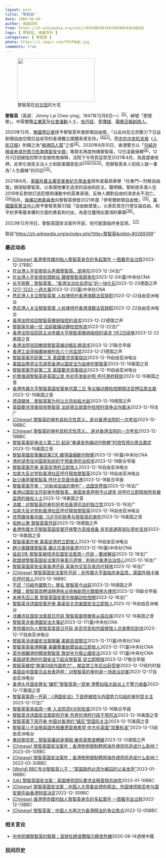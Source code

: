 ```yaml
---
layout: post
title: "黎智英"
date: 1989-06-04
author: 维基百科
from: https://zh.wikipedia.org/wiki/%E9%BB%8E%E6%99%BA%E8%8B%B1
tags: [ 黎智英, 维基百科 ]
categories: [ 黎智英 ]
photo: https://i.imgur.com/PhXTNqH.jpg
comments: true
---
```

<div class="mw-content-ltr mw-parser-output" lang="zh" dir="ltr"><div id="noteTA-97071178" class="noteTA"><div class="noteTA-group"><div data-noteta-group-source="module" data-noteta-group="IT"></div></div><div class="noteTA-local"><div data-noteta-code="zh:巧克力; zh-tw:巧克力; zh-hk:朱古力; zh-cn:巧克力;"></div><div data-noteta-code="zh-tw:黑道; zh-hk:黑社會; zh-cn:黑社会;"></div><div data-noteta-code="zh-tw:飯店; zh-hk:酒店; zh-cn:饭店;"></div><div data-noteta-code="zh-tw:伍佛維茲; zh-hk:沃夫維茲 ;zh-cn:沃尔福威茨;"></div></div></div>

<figure typeof="mw:File/Thumb"><a href="/wiki/File:Jimmy_Lai_Chee-ying_home_in_Ho_Man_Tin_20200418.png" class="mw-file-description"><img src="//upload.wikimedia.org/wikipedia/commons/thumb/9/9f/Jimmy_Lai_Chee-ying_home_in_Ho_Man_Tin_20200418.png/250px-Jimmy_Lai_Chee-ying_home_in_Ho_Man_Tin_20200418.png" decoding="async" width="250" height="140" class="mw-file-element" srcset="//upload.wikimedia.org/wikipedia/commons/thumb/9/9f/Jimmy_Lai_Chee-ying_home_in_Ho_Man_Tin_20200418.png/375px-Jimmy_Lai_Chee-ying_home_in_Ho_Man_Tin_20200418.png 1.5x, //upload.wikimedia.org/wikipedia/commons/thumb/9/9f/Jimmy_Lai_Chee-ying_home_in_Ho_Man_Tin_20200418.png/500px-Jimmy_Lai_Chee-ying_home_in_Ho_Man_Tin_20200418.png 2x" data-file-width="861" data-file-height="481"></a><figcaption>黎智英在<a href="/wiki/%E4%BD%95%E6%96%87%E7%94%B0" title="何文田">何文田</a>的大宅</figcaption></figure>
<p><b>黎智英</b>（英語：<span lang="en">Jimmy Lai Chee-ying</span>；1947年12月8日<span class="useeditintro" title="Template:BLP editintro">—</span>）<sup id="cite_ref-8" class="reference"><a href="#cite_note-8">[5]</a></sup>，綽號「肥佬黎」，中英雙籍<a href="/wiki/%E4%BC%81%E4%B8%9A%E5%AE%B6" title="企业家">企業家</a>及<a href="/wiki/%E7%A4%BE%E6%9C%83%E9%81%8B%E5%8B%95" title="社會運動">社會運動</a>人士，<a href="/wiki/%E4%BD%90%E4%B8%B9%E5%A5%B4" title="佐丹奴">佐丹奴</a>、<a href="/wiki/%E5%A3%B9%E5%82%B3%E5%AA%92" title="壹傳媒">壹傳媒</a>、<a href="/wiki/%E8%98%8B%E6%9E%9C%E6%97%A5%E5%A0%B1_(%E9%A6%99%E6%B8%AF)" title="蘋果日報 (香港)">蘋果日報</a><a href="/wiki/%E5%89%B5%E8%BE%A6%E4%BA%BA" class="mw-redirect" title="創辦人">創辦人</a>。
</p><p>2020年12月，<a href="/wiki/%E7%84%A1%E5%9C%8B%E7%95%8C%E8%A8%98%E8%80%85" class="mw-redirect" title="無國界記者">無國界記者</a>授予黎智英年度新聞自由獎，「以此向在北京壓力下日益新聞自由空間日益收窄的香港獨立媒體表達支持」<sup id="cite_ref-9" class="reference"><a href="#cite_note-9">[6]</a></sup><sup id="cite_ref-10" class="reference"><a href="#cite_note-10">[7]</a></sup>。而<a href="/wiki/%E4%B8%AD%E5%85%B1%E4%B8%AD%E5%A4%AE%E6%9C%BA%E5%85%B3%E6%8A%A5" title="中共中央机关报">中共中央机关报</a>《<a href="/wiki/%E4%BA%BA%E6%B0%91%E6%97%A5%E6%8A%A5" title="人民日报">人民日报</a>》則稱之為“<a href="/wiki/%E7%A5%B8%E6%B8%AF%E5%9B%9B%E4%BA%BA%E5%B8%AE" title="祸港四人帮">禍港四人幫</a>”之首<sup id="cite_ref-王平2019_11-0" class="reference"><a href="#cite_note-王平2019-11">[8]</a></sup>。2020年8月10日，香港警方以「<a href="/wiki/%E4%B8%AD%E8%8F%AF%E4%BA%BA%E6%B0%91%E5%85%B1%E5%92%8C%E5%9C%8B%E9%A6%99%E6%B8%AF%E7%89%B9%E5%88%A5%E8%A1%8C%E6%94%BF%E5%8D%80%E7%B6%AD%E8%AD%B7%E5%9C%8B%E5%AE%B6%E5%AE%89%E5%85%A8%E6%B3%95" title="中華人民共和國香港特別行政區維護國家安全法">勾結外國或者境外勢力危害國家安全罪</a>」等罪名再度拘捕黎智英，12日凌晨保釋<sup id="cite_ref-auto_12-0" class="reference"><a href="#cite_note-auto-12">[9]</a></sup>，12月3日因被指控欺诈並被拒绝保释，法院下令将其监禁至2021年4月，為首度被收押。此举引发民主派人士和歐美國家批评<sup id="cite_ref-13" class="reference"><a href="#cite_note-13">[10]</a></sup><sup id="cite_ref-14" class="reference"><a href="#cite_note-14">[11]</a></sup><sup id="cite_ref-over100_15-0" class="reference"><a href="#cite_note-over100-15">[12]</a></sup>。而黎智英本人则视入獄一事為“人生巔峰”的印記<sup id="cite_ref-16" class="reference"><a href="#cite_note-16">[13]</a></sup>。
</p><p>2021年6月，<a href="/wiki/%E5%85%B1%E7%94%A2%E4%B8%BB%E7%BE%A9%E5%8F%97%E9%9B%A3%E8%80%85%E7%B4%80%E5%BF%B5%E5%9F%BA%E9%87%91%E6%9C%83" title="共產主義受難者紀念基金會">美國共產主義受害者紀念基金會</a>把年度最高榮譽「杜魯門—列根自由獎」頒授給黎智英，以表揚他畢生追求的自由和民主。聲明稱，黎和很多港人在2019年反對修訂逃犯條例運動中的英勇表現，反映人類對自由的渴求永不消亡。<sup id="cite_ref-17" class="reference"><a href="#cite_note-17">[14]</a></sup>同月，<a href="/wiki/%E4%BF%9D%E8%AD%B7%E8%A8%98%E8%80%85%E5%A7%94%E5%93%A1%E6%9C%83" title="保護記者委員會">保護記者委員會</a>向黎智英頒發2021年度「伊菲爾新聞自由獎」<sup id="cite_ref-18" class="reference"><a href="#cite_note-18">[15]</a></sup>。<a href="/wiki/%E5%9C%8B%E5%AE%B6%E6%86%B2%E6%B3%95%E4%B8%AD%E5%BF%83" title="國家憲法中心">美國國家憲法中心</a>授予黎智英第33屆「自由勛章獎」，以表彰其在行使言論自由、和平抗爭等基本權利方面的勇氣和付出，為首位獲得此獎項的華裔<sup id="cite_ref-19" class="reference"><a href="#cite_note-19">[16]</a></sup>。
</p><p>2023年12月18日，黎智英国安法案件开庭，他可能面临终身监禁。<sup id="cite_ref-20" class="reference"><a href="#cite_note-20">[17]</a></sup>
</p>
<meta property="mw:PageProp/toc">
</div><!--esi <esi:include src="/esitest-fa8a495983347898/content" /> --><noscript><img src="https://login.wikimedia.org/wiki/Special:CentralAutoLogin/start?type=1x1" alt="" width="1" height="1" style="border: none; position: absolute;"></noscript>
<div class="printfooter" data-nosnippet="">取自“<a dir="ltr" href="https://zh.wikipedia.org/w/index.php?title=黎智英&amp;oldid=80269399">https://zh.wikipedia.org/w/index.php?title=黎智英&amp;oldid=80269399</a>”</div><div id="recent-news"><h3>最近动态</h3><ul><li><a href="https://nodebe4.github.io/waimei/2023-12-27/Chinese-%E9%A6%99%E6%B8%AF%E5%A3%B9%E4%BC%A0%E5%AA%92%E5%88%9B%E5%A7%8B%E4%BA%BA%E9%BB%8E%E6%99%BA%E8%8B%B1%E8%BA%AB%E8%B4%9F%E7%9A%84%E5%A4%9A%E8%B5%B7%E6%A1%88%E4%BB%B6-%E4%B8%80%E5%9B%BE%E7%9C%8B%E5%AE%8C%E5%85%A8%E8%BF%87%E7%A8%8B" title="[Chinese] 香港壹传媒创始人黎智英身负的多起案件 一图看完全过程—— 香港壹传媒创始人黎智英身负的多起案件 一图看完全过程 2022年12月10日 最近更新： 21 分钟前 图像来源，S...">[Chinese] 香港壹传媒创始人黎智英身负的多起案件 一图看完全过程</a><time>2023-12-27</time><a class="tag">BBC</a></li>
<li><a href="https://nodebe4.github.io/waimei/2023-12-24/%E5%9C%A8%E5%8F%B0%E6%B8%AF%E4%BA%BA%E5%B9%B3%E5%AE%89%E5%A4%9C%E8%A1%97%E5%A4%B4%E5%A3%B0%E6%8F%B4%E9%BB%8E%E6%99%BA%E8%8B%B1-%E9%82%B9%E5%B9%B8%E5%BD%A4" title="在台港人平安夜街头声援黎智英、邹幸彤—— 24/12/2023 - 19:36 据中央社报导，在台港人12月24日晚在台北街头展开“平安夜香港默站行动”，声援被控违反香港国安法的壹传媒创办人黎智...">在台港人平安夜街头声援黎智英、邹幸彤</a><time>2023-12-24</time><a class="tag">法广</a></li>
<li><a href="https://nodebe4.github.io/waimei/2023-12-24/%E5%9C%A8%E5%8F%B0%E6%B8%AF%E4%BA%BA%E5%B9%B3%E5%AE%89%E5%A4%9C%E8%A1%97%E9%A0%AD%E9%BB%98%E7%AB%99-%E8%81%B2%E6%8F%B4%E9%BB%8E%E6%99%BA%E8%8B%B1%E9%84%92%E5%B9%B8%E5%BD%A4" title="在台港人平安夜街頭默站 聲援黎智英鄒幸彤—— 在台港人24日晚於捷運西門站6號出口處展開「平安夜香港默站行動」，聲援被控違反香港國安法的壹傳媒創辦人黎智英、前支聯會副主席鄒幸彤，呼籲各界關注香港...">在台港人平安夜街頭默站 聲援黎智英鄒幸彤</a><time>2023-12-24</time><a class="tag">(臺)中央社CNA</a></li>
<li><a href="https://nodebe4.github.io/waimei/2023-12-23/%E9%95%BF%E5%B9%B3%E8%A7%82%E5%AF%9F-%E9%BB%8E%E6%99%BA%E8%8B%B1%E6%A1%88-%E9%A6%99%E6%B8%AF%E6%B3%95%E6%B2%BB%E7%A4%BE%E4%BC%9A%E9%81%97%E5%9D%80-%E7%9A%84%E4%B8%80%E5%9D%97%E5%8C%96%E7%9F%B3" title="长平观察：黎智英案，“香港法治社会遗址”的一块化石—— 长平2023-12-23T09:20:36.189Z 备受瞩目的黎智英案周一（12月18日）开审（资料图片） （德国之声中文网）备受瞩目的...">长平观察：黎智英案，“香港法治社会遗址”的一块化石</a><time>2023-12-23</time><a class="tag">德国之声</a></li>
<li><a href="https://nodebe4.github.io/waimei/2023-12-22/1217-1223-%E4%B8%80%E9%80%B1%E5%A4%A7%E4%BA%8B" title="1217-1223 一週大事—— 中國甘肅省積石山縣地震發生後，救難人員19日在康調村進行搜救。（中國日報via路透社） 一週大事關注焦點：中國甘肅強震／冰島火山噴發／葉門叛軍威脅紅海／黎智英案...">1217-1223 一週大事</a><time>2023-12-22</time><a class="tag">(臺)中央社CNA</a></li>
<li><a href="https://nodebe4.github.io/waimei/2023-12-22/%E6%82%89%E5%B0%BC%E6%B8%AF%E4%BA%BA%E5%85%B3%E6%B3%A8%E9%BB%8E%E6%99%BA%E8%8B%B1%E6%A1%88-%E4%BA%BA%E6%9D%83%E5%BE%8B%E5%B8%88%E5%90%81%E9%A6%99%E6%B8%AF%E6%BE%B3%E7%B1%8D%E6%B3%95%E5%AE%98%E8%BE%9E%E8%81%8C" title="悉尼港人关注黎智英案 人权律师吁香港澳籍法官辞职—— 成长于香港的澳大利亚人权律师塔兰特表示，在黎智英获得自由之前，霓虹灯箱&quot;铁链中的黎智英&quot;将会继续公开展示。 记者丘德真摄...">悉尼港人关注黎智英案 人权律师吁香港澳籍法官辞职</a><time>2023-12-22</time><a class="tag">自由亚洲电台</a></li>
<li><a href="https://nodebe4.github.io/waimei/2023-12-22/%E6%82%89%E5%B0%BC%E6%B8%AF%E4%BA%BA%E5%85%B3%E6%B3%A8%E9%BB%8E%E6%99%BA%E8%8B%B1%E6%A1%88-%E4%BA%BA%E6%9D%83%E5%BE%8B%E5%B8%88%E5%90%81%E9%A6%99%E6%B8%AF%E6%BE%B3%E7%B1%8D%E6%B3%95%E5%AE%98%E8%BE%9E%E8%81%8C" title="悉尼港人关注黎智英案 人权律师吁香港澳籍法官辞职—— 成长于香港的澳大利亚人权律师塔兰特(Mark Tarrant)表示,在黎智英获得自由之前,霓虹灯 箱&quot;铁链中的黎智英&quot;将...">悉尼港人关注黎智英案 人权律师吁香港澳籍法官辞职</a><time>2023-12-22</time><a class="tag">自由亚洲电台</a></li>
<li><a href="https://nodebe4.github.io/waimei/2023-12-22/%E9%A6%99%E6%B8%AF%E6%B3%95%E9%99%A2%E9%A9%B3%E5%9B%9E%E9%BB%8E%E6%99%BA%E8%8B%B1%E6%92%A4%E9%94%80%E6%8C%87%E6%8E%A7%E7%9A%84%E8%AF%B7%E6%B1%82" title="香港法院驳回黎智英撤销指控的请求—— 2023-12-22T13:05:42.510Z 英国政府和美国政府都谴责对黎智英的监禁，并要求释放他 （德国之声中文网）香港法院周五（12月22日）驳回了...">香港法院驳回黎智英撤销指控的请求</a><time>2023-12-22</time><a class="tag">德国之声</a></li>
<li><a href="https://nodebe4.github.io/waimei/2023-12-22/%E9%BB%8E%E6%99%BA%E8%8B%B1%E5%85%88%E8%BE%93%E4%B8%80%E4%BB%97-%E6%B3%95%E5%BA%AD%E8%A3%81%E7%85%BD%E5%8A%A8%E7%BD%AA%E6%A3%80%E6%8E%A7%E6%9C%89%E6%95%88" title="黎智英先输一仗 法庭裁煽动罪检控有效—— 22/12/2023 - 10:24 广泛被视为香港新闻自由和司法独立试金石的传媒大亨黎智英被控触犯《港区国安法》和煽动罪一案，黎智英一方可説先输一仗，...">黎智英先输一仗 法庭裁煽动罪检控有效</a><time>2023-12-22</time><a class="tag">法广</a></li>
<li><a href="https://nodebe4.github.io/waimei/2023-12-22/%E9%A6%99%E6%B8%AF%E6%B3%95%E9%99%A2%E9%A9%B3%E5%9B%9E%E6%B0%91%E4%B8%BB%E6%B4%BE%E4%BC%A0%E5%AA%92%E5%A4%A7%E4%BA%A8%E9%BB%8E%E6%99%BA%E8%8B%B1%E6%92%A4%E9%94%80%E6%8C%87%E6%8E%A7%E7%9A%84%E8%AF%B7%E6%B1%82-1%E6%9C%882%E6%97%A5%E7%BB%AD%E5%AE%A1" title="香港法院驳回民主派传媒大亨黎智英撤销指控的请求 1月2日续审—— Fri, 22 Dec 2023 06:23:09 GMT 资料照“香港壹传媒创办人黎智英国安案12月19日踏入第二日审讯，西九...">香港法院驳回民主派传媒大亨黎智英撤销指控的请求 1月2日续审</a><time>2023-12-22</time><a class="tag">美国之音</a></li>
<li><a href="https://nodebe4.github.io/waimei/2023-12-21/%E9%A6%99%E6%B8%AF%E6%B3%95%E9%99%A2%E9%A9%B3%E5%9B%9E%E6%92%A4%E9%94%80%E9%BB%8E%E6%99%BA%E8%8B%B1%E7%85%BD%E5%8A%A8%E5%8F%9B%E4%B9%B1%E7%BD%AA%E8%AF%B7%E6%B1%82" title="香港法院驳回撤销黎智英煽动叛乱罪请求—— 香港法院星期五（12月22日）驳回了黎智英律师团队提出的撤销煽动叛乱罪指控的请求。 路透社和彭博社星期五报道上述消息。彭博社称，香港法院驳回撤销请求，“...">香港法院驳回撤销黎智英煽动叛乱罪请求</a><time>2023-12-21</time><a class="tag">联合早报</a></li>
<li><a href="https://nodebe4.github.io/waimei/2023-12-21/%E9%A6%99%E6%B8%AF%E5%B7%A5%E4%BC%9A%E9%A2%86%E8%A2%96%E5%A6%BB%E5%A6%B9%E8%A2%AB%E5%88%A4%E5%A4%84%E5%85%AD%E4%B8%AA%E6%9C%88%E7%9B%91%E7%A6%81" title="香港工会领袖妻妹被判处六个月监禁—— 2023-12-21T11:37:56.339Z 国安法颁布以来，已有280多人被捕入监。图为香港出版社黎智英的庭审现场。 （德国之声中文网）现年63岁的邓...">香港工会领袖妻妹被判处六个月监禁</a><time>2023-12-21</time><a class="tag">德国之声</a></li>
<li><a href="https://nodebe4.github.io/waimei/2023-12-19/%E9%BB%8E%E6%99%BA%E8%8B%B1%E6%A1%88%E5%BC%80%E5%BA%AD%E7%AC%AC%E4%BA%8C%E5%A4%A9-%E8%8B%B1%E5%9B%BD%E8%A6%81%E6%B1%82%E9%A2%86%E4%BA%8B%E6%8E%A2%E8%AE%BF" title="黎智英案开庭第二天 英国要求领事探访—— 2023年7月28日，黎智英在香港赤柱监狱放风。 美联社图片 香港媒体大亨黎智英被控涉嫌违反《港区国安法》一案周二进入庭审的第二天。英国政府当天表示，希...">黎智英案开庭第二天 英国要求领事探访</a><time>2023-12-19</time><a class="tag">自由亚洲电台</a></li>
<li><a href="https://nodebe4.github.io/waimei/2023-12-19/%E7%BE%8E%E5%9B%BD%E4%BC%9A%E4%B8%A4%E5%85%9A%E8%AE%AE%E5%91%98%E8%B0%B4%E8%B4%A3%E9%A6%99%E6%B8%AF%E4%BB%A5%E5%9B%BD%E5%AE%89%E6%B3%95%E4%B8%BA%E7%94%B1%E5%AE%A1%E5%88%A4%E9%BB%8E%E6%99%BA%E8%8B%B1" title="美国会两党议员谴责香港以国安法为由审判黎智英—— Tue, 19 Dec 2023 22:15:19 GMT 资料照片：香港著名媒体人士、《苹果日报》创办人黎智英。（2020年7月1日） 在香港...">美国会两党议员谴责香港以国安法为由审判黎智英</a><time>2023-12-19</time><a class="tag">美国之音</a></li>
<li><a href="https://nodebe4.github.io/waimei/2023-12-19/%E9%BB%8E%E6%99%BA%E8%8B%B1%E6%A1%88%E5%BC%80%E5%BA%AD%E7%AC%AC%E4%BA%8C%E5%A4%A9-%E8%8B%B1%E5%9B%BD%E8%A6%81%E6%B1%82%E9%A2%86%E4%BA%8B%E6%8E%A2%E8%AE%BF" title="黎智英案开庭第二天 英国要求领事探访—— 2023年7月28日，黎智英在香港赤柱监狱放风。 美联社图片 香港媒体大亨黎智英被控涉嫌违反《港区国安法》一案周二进入庭审的第二天。英国政府当天表示，希...">黎智英案开庭第二天 英国要求领事探访</a><time>2023-12-19</time><a class="tag">自由亚洲电台</a></li>
<li><a href="https://nodebe4.github.io/waimei/2023-12-19/%E4%BC%A6%E6%95%A6%E5%BC%BA%E8%B0%83%E9%BB%8E%E6%99%BA%E8%8B%B1%E6%98%AF%E8%8B%B1%E5%9B%BD%E5%85%AC%E6%B0%91-%E5%B9%B4%E5%88%9D%E7%AD%BE%E5%8F%91%E6%96%B0%E6%8A%A4%E7%85%A7-%E5%91%BC%E5%90%81%E6%B8%AF%E5%BA%9C%E9%87%8A%E6%94%BE" title="伦敦强调黎智英是英国公民 年初签发新护照 呼吁港府释放—— Tue, 19 Dec 2023 18:01:47 GMT 英国印太事务国务大臣卓特里维廉 (UK Parliament TV资料照片...">伦敦强调黎智英是英国公民 年初签发新护照 呼吁港府释放</a><time>2023-12-19</time><a class="tag">美国之音</a></li>
<li><a href="https://nodebe4.github.io/waimei/2023-12-19/%E9%A6%99%E6%B8%AF%E4%BC%A0%E5%AA%92%E5%A4%A7%E4%BA%A8%E9%BB%8E%E6%99%BA%E8%8B%B1%E5%9B%BD%E5%AE%89%E6%A1%88%E5%AE%A1%E8%AE%AF%E7%AC%AC%E4%BA%8C%E6%97%A5-%E4%BA%89%E8%AE%AE%E7%85%BD%E5%8A%A8%E7%BD%AA%E6%A3%80%E6%8E%A7%E6%9C%9F%E9%99%90%E6%B3%95%E5%AE%98%E6%8A%BC%E5%90%8E%E5%91%A8%E4%BA%94%E8%A3%81" title="香港传媒大亨黎智英国安案审讯第二日 争议煽动罪检控期限法官押后周五裁—— Tue, 19 Dec 2023 17:28:31 GMT 香港壹传媒创办人黎智英国安案12月19日踏入第二日审讯，西九...">香港传媒大亨黎智英国安案审讯第二日 争议煽动罪检控期限法官押后周五裁</a><time>2023-12-19</time><a class="tag">美国之音</a></li>
<li><a href="https://nodebe4.github.io/waimei/2023-12-19/%E5%BE%B7%E8%AF%AD%E5%AA%92%E4%BD%93-%E9%BB%8E%E6%99%BA%E8%8B%B1%E6%A1%88%E4%B8%BA%E4%BD%95%E8%AE%A9%E5%8C%97%E4%BA%AC%E5%A6%82%E4%B8%B4%E5%A4%A7%E6%95%8C" title="德语媒体：黎智英案为何让北京如临大敌—— 2023-12-19T15:21:52.899Z （德国之声中文网）《日报》发自香港的报道称，黎智英周一出庭时，以从容自信的姿态向旁听席上的支持者微笑示...">德语媒体：黎智英案为何让北京如临大敌</a><time>2023-12-19</time><a class="tag">德国之声</a></li>
<li><a href="https://nodebe4.github.io/waimei/2023-12-19/%E8%8B%B1%E5%9B%BD%E8%A6%81%E6%B1%82%E9%A2%86%E4%BA%8B%E6%8E%A2%E8%A7%86%E9%BB%8E%E6%99%BA%E8%8B%B1-%E6%B3%95%E5%BA%AD%E5%91%A8%E4%BA%94%E5%B0%B1%E6%A1%88%E4%BB%B6%E6%A3%80%E6%8E%A7%E6%97%B6%E6%95%88%E4%BA%89%E8%AE%AE%E4%BD%9C%E8%A3%81%E5%86%B3" title="英国要求领事探视黎智英 法庭周五就案件检控时效争议作裁决—— 19/12/2023 - 10:55 在西方国家政府密切关注香港前壹传媒创始人黎智英备受瞩目的《香港国安法》案审判之际，英国政府要求...">英国要求领事探视黎智英 法庭周五就案件检控时效争议作裁决</a><time>2023-12-19</time><a class="tag">法广</a></li>
<li><a href="https://nodebe4.github.io/waimei/2023-12-19/Chinese-%E9%BB%8E%E6%99%BA%E8%8B%B1%E7%9A%84%E5%AE%A1%E5%88%A4%E5%85%B7%E6%A0%87%E5%BF%97%E6%80%A7%E6%84%8F%E4%B9%89-%E6%98%AF%E5%AF%B9%E9%A6%99%E6%B8%AF%E6%B3%95%E9%99%A2%E7%9A%84%E4%B8%80%E6%AC%A1%E8%80%83%E9%AA%8C" title="[Chinese] 黎智英的审判具标志性意义，是对香港法院的一次考验—— 黎智英的审判具标志性意义，是对香港法院的一次考验 毛远扬（Frances Mao） BBC记者 2023年12月19日 ...">[Chinese] 黎智英的审判具标志性意义，是对香港法院的一次考验</a><time>2023-12-19</time><a class="tag">BBC</a></li>
<li><a href="https://nodebe4.github.io/waimei/2023-12-19/Chinese-%E9%BB%8E%E6%99%BA%E8%8B%B1%E7%9A%84%E5%AE%A1%E5%88%A4%E5%85%B7%E6%A0%87%E5%BF%97%E6%80%A7%E6%84%8F%E4%B9%89-%E6%98%AF%E5%AF%B9%E9%A6%99%E6%B8%AF%E6%B3%95%E9%99%A2%E7%9A%84%E4%B8%80%E6%AC%A1%E8%80%83%E9%AA%8C" title="[Chinese] 黎智英的审判具标志性意义， 是对香港法院的一次考验—— 黎智英的审判具标志性意义， 是对香港法院的一次考验 毛远扬（Frances Mao） BBC记者 22 分钟前 图像来...">[Chinese] 黎智英的审判具标志性意义， 是对香港法院的一次考验</a><time>2023-12-19</time><a class="tag">BBC</a></li>
<li><a href="https://nodebe4.github.io/waimei/2023-12-19/%E9%BB%8E%E6%99%BA%E8%8B%B1%E6%A1%88%E5%BA%AD%E5%AE%A1%E8%BF%9B%E5%85%A5%E7%AC%AC%E4%BA%8C%E6%97%A5-%E8%B5%B7%E8%AF%89-%E4%B8%B2%E8%B0%8B%E5%8F%91%E5%B8%83%E7%85%BD%E5%8A%A8%E5%88%8A%E7%89%A9%E7%BD%AA-%E6%97%B6%E6%95%88%E6%80%A7%E9%A2%84%E8%AE%A1%E5%91%A8%E4%BA%94%E8%A3%81%E5%AE%9A" title="黎智英案庭审进入第二日 起诉“串谋发布煽动刊物罪”时效性预计周五裁定—— Tue, 19 Dec 2023 09:12:45 GMT 警方在香港壹传媒创办人黎智英案庭审法院外戒备。（美联社） 对...">黎智英案庭审进入第二日 起诉“串谋发布煽动刊物罪”时效性预计周五裁定</a><time>2023-12-19</time><a class="tag">美国之音</a></li>
<li><a href="https://nodebe4.github.io/waimei/2023-12-19/%E9%BB%8E%E6%99%BA%E8%8B%B1%E5%9C%8B%E5%AE%89%E6%A1%88%E5%AF%A9%E8%A8%8A%E7%AC%AC2%E5%A4%A9-%E7%BA%8C%E7%88%AD%E8%AB%96%E7%85%BD%E5%8B%95%E5%88%8A%E7%89%A9%E7%BD%AA" title="黎智英國安案審訊第2天 續爭論煽動刊物罪—— （中央社記者張謙香港19日電）香港壹傳媒集團創辦人黎智英涉嫌違反國安法的案件今天進行第2天審訊，據報導，控辯雙方在庭上繼續爭論黎智英的串謀發布煽動刊...">黎智英國安案審訊第2天 續爭論煽動刊物罪</a><time>2023-12-19</time><a class="tag">(臺)中央社CNA</a></li>
<li><a href="https://nodebe4.github.io/waimei/2023-12-18/%E6%B8%AF%E5%BA%9C%E8%B0%B4%E8%B4%A3%E4%BB%BB%E4%BD%95%E5%9B%BD%E5%AE%B6%E5%92%8C%E7%BB%84%E7%BB%87%E5%B9%B2%E9%A2%84%E9%A6%99%E6%B8%AF%E5%8F%B8%E6%B3%95%E7%A8%8B%E5%BA%8F" title="港府谴责任何国家和组织干预香港司法程序—— 壹传媒创办人黎智英涉违反《香港国安法》案星期一（12月18日）开审，英美政府发声明要求港府立即释放黎智英。香港特区政府对此发声明回应说，所有案件均将依...">港府谴责任何国家和组织干预香港司法程序</a><time>2023-12-18</time><a class="tag">联合早报</a></li>
<li><a href="https://nodebe4.github.io/waimei/2023-12-18/%E9%BB%8E%E6%99%BA%E8%8B%B1%E6%A1%88%E5%BC%80%E5%AE%A1-%E7%BE%8E%E8%8B%B1%E4%BF%83%E6%B8%AF%E5%BA%9C%E7%AB%8B%E5%8D%B3%E6%94%BE%E4%BA%BA" title="黎智英案开审 美英促港府立即放人—— 黎智英被控违反国安法案12月18日上午开庭，民众大排长龙进场旁听。 RFA记者李若如摄 香港《壹传媒》创办人黎智英及他创办的《苹果日报》等三家公司，涉嫌违反...">黎智英案开审 美英促港府立即放人</a><time>2023-12-18</time><a class="tag">自由亚洲电台</a></li>
<li><a href="https://nodebe4.github.io/waimei/2023-12-18/%E5%8A%A0%E6%8B%BF%E5%A4%A7%E5%8F%8D%E5%AF%B9%E5%85%9A%E5%92%8C%E9%A6%99%E6%B8%AF%E7%A4%BE%E5%8C%BA%E5%91%BC%E5%90%81%E9%87%8A%E6%94%BE%E9%BB%8E%E6%99%BA%E8%8B%B1" title="加拿大反对党和香港社区呼吁释放黎智英—— 加拿大国会议员关慧贞和黎智英儿子黎崇恩会面，关慧贞称黎智英代表了加拿大的价值观和信念。 关慧贞国会议员办公室提供 香港《壹传媒》创办人黎智英涉嫌违反《港...">加拿大反对党和香港社区呼吁释放黎智英</a><time>2023-12-18</time><a class="tag">自由亚洲电台</a></li>
<li><a href="https://nodebe4.github.io/waimei/2023-12-18/%E8%B5%B5%E5%B0%91%E5%BA%B7%E5%A3%B0%E6%8F%B4%E9%BB%8E%E6%99%BA%E8%8B%B1-%E5%91%BC%E5%90%81%E5%8C%97%E4%BA%AC%E5%96%84%E5%BE%85%E9%A6%99%E6%B8%AF" title="赵少康声援黎智英 呼吁北京善待香港—— 香港壹传媒创办人黎智英涉违反香港国安法案星期一（12月18日）开审，台湾国民党副总统候选人赵少康同一天参加公开活动时声援黎智英，并呼吁北京善待香港。 综合...">赵少康声援黎智英 呼吁北京善待香港</a><time>2023-12-18</time><a class="tag">联合早报</a></li>
<li><a href="https://nodebe4.github.io/waimei/2023-12-18/%E9%BB%8E%E6%99%BA%E8%8B%B1%E6%A1%88%E5%BC%80%E5%AE%A1-%E5%AF%B9%E6%96%B0%E9%97%BB%E8%87%AA%E7%94%B1%E7%9A%84%E5%AE%A1%E5%88%A4-%E6%B3%95%E5%9B%BD%E4%B8%96%E7%95%8C%E6%8A%A5" title="黎智英案开审：“对新闻自由的审判” - 法国世界报—— 19/12/2023 - 01:24 已经被监禁三年多的香港反对派媒体大亨黎智英案于周一上午在香港开审。根据国安法，黎智英被指控犯有煽动叛...">黎智英案开审：“对新闻自由的审判” - 法国世界报</a><time>2023-12-18</time><a class="tag">法广</a></li>
<li><a href="https://nodebe4.github.io/waimei/2023-12-18/%E9%A6%99%E6%B8%AF%E4%BB%A5%E5%9B%BD%E5%AE%89%E6%B3%95%E5%BC%80%E5%BA%AD%E5%AE%A1%E5%88%A4%E9%BB%8E%E6%99%BA%E8%8B%B1-%E7%BE%8E%E5%9B%BD%E5%8F%91%E8%A1%A8%E5%A3%B0%E6%98%8E%E4%BA%88%E4%BB%A5%E8%B0%B4%E8%B4%A3-%E5%B9%B6%E5%91%BC%E5%90%81%E7%AB%8B%E5%8D%B3%E9%87%8A%E6%94%BE%E6%89%80%E6%9C%89%E8%A2%AB%E7%9B%91%E7%A6%81%E7%9A%84%E7%BB%B4%E6%9D%83%E4%BA%BA%E5%A3%AB" title="香港以国安法开庭审判黎智英，美国发表声明予以谴责 并呼吁立即释放所有被监禁的维权人士—— Mon, 18 Dec 2023 21:44:39 GMT 资料照片：在香港赤柱监狱的黎智英。(2023...">香港以国安法开庭审判黎智英，美国发表声明予以谴责 并呼吁立即释放所有被监禁的维权人士</a><time>2023-12-18</time><a class="tag">美国之音</a></li>
<li><a href="https://nodebe4.github.io/waimei/2023-12-18/%E6%B3%95%E5%AA%92-%E5%AF%B9%E9%BB%8E%E6%99%BA%E8%8B%B1%E7%9A%84%E5%AE%A1%E5%88%A4%E5%B0%86%E8%80%83%E9%AA%8C%E9%A6%99%E6%B8%AF%E5%8F%B8%E6%B3%95%E7%9A%84%E7%8B%AC%E7%AB%8B%E6%80%A7" title="法媒：对黎智英的审判将考验香港司法的独立性—— 18/12/2023 - 22:19 随后《西南日报》介绍了黎智英白手起家的坎坷经历。该报介绍说，黎智英是白手兴家的商人，1948年生于广州，母亲...">法媒：对黎智英的审判将考验香港司法的独立性</a><time>2023-12-18</time><a class="tag">法广</a></li>
<li><a href="https://nodebe4.github.io/waimei/2023-12-18/%E5%8A%A0%E6%8B%BF%E5%A4%A7%E5%8F%8D%E5%AF%B9%E5%85%9A%E5%92%8C%E9%A6%99%E6%B8%AF%E7%A4%BE%E5%8C%BA%E5%91%BC%E5%90%81%E9%87%8A%E6%94%BE%E9%BB%8E%E6%99%BA%E8%8B%B1" title="加拿大反对党和香港社区呼吁释放黎智英—— 加拿大国会议员关慧贞和黎智英儿子黎崇恩会面，关慧贞称黎智英代表了加拿大的价值观和信念。 关慧贞国会议员办公室提供 香港《壹传媒》创办人黎智英涉嫌违反《港...">加拿大反对党和香港社区呼吁释放黎智英</a><time>2023-12-18</time><a class="tag">自由亚洲电台</a></li>
<li><a href="https://nodebe4.github.io/waimei/2023-12-18/%E4%B8%96%E7%95%8C%E5%AA%92%E4%BD%93%E7%9C%8B%E4%B8%AD%E5%9B%BD-%E4%B9%A0%E8%BF%91%E5%B9%B3%E7%9A%84%E9%93%81%E6%8B%B3%E4%B8%8E%E9%BB%8E%E6%99%BA%E8%8B%B1%E7%9A%84%E5%AE%A1%E5%88%A4" title="世界媒体看中国: 习近平的铁拳与黎智英的审判—— Mon, 18 Dec 2023 19:45:42 GMT 资料照片: 2023年12月1日一辆载着黎智英的装甲囚车离开西九龙裁判法院 华盛顿 ...">世界媒体看中国: 习近平的铁拳与黎智英的审判</a><time>2023-12-18</time><a class="tag">美国之音</a></li>
<li><a href="https://nodebe4.github.io/waimei/2023-12-18/%E6%8B%92%E7%BB%9D%E8%AE%A4%E7%BD%AA-%E9%BB%8E%E6%99%BA%E8%8B%B1%E6%A1%88%E5%BC%80%E5%BA%AD" title="拒绝认罪 黎智英案开庭—— 香港商人、媒体人黎智英2020年因违反《国安法》遭捕，如今开庭受审。官方允许民众和外交人员到现场旁听。如果被控罪名成立，黎智英将面临十分严重的法律后果。&amp;lt...">拒绝认罪 黎智英案开庭</a><time>2023-12-18</time><a class="tag">德国之声</a></li>
<li><a href="https://nodebe4.github.io/waimei/2023-12-18/%E9%A6%99%E6%B8%AF%E4%BC%A0%E5%AA%92%E5%A4%A7%E4%BA%A8%E9%BB%8E%E6%99%BA%E8%8B%B1%E5%9B%BD%E5%AE%89%E6%A1%88%E5%BC%80%E5%AE%A1%E8%AD%A6%E6%96%B9%E9%AB%98%E5%BA%A6%E6%88%92%E5%A4%87-%E6%9C%89%E5%B8%82%E6%B0%91%E9%80%9A%E5%AE%B5%E6%8E%92%E9%98%9F%E6%97%81%E5%90%AC%E6%94%AF%E6%8C%81" title="香港传媒大亨黎智英国安案开审警方高度戒备 有市民通宵排队旁听支持—— Mon, 18 Dec 2023 16:53:48 GMT 香港壹传媒创办人黎智英被控“串谋勾结外国势力”案，12月18日正...">香港传媒大亨黎智英国安案开审警方高度戒备 有市民通宵排队旁听支持</a><time>2023-12-18</time><a class="tag">美国之音</a></li>
<li><a href="https://nodebe4.github.io/waimei/2023-12-18/%E9%BB%8E%E6%99%BA%E8%8B%B1%E6%A1%88%E5%BC%80%E5%AE%A1-%E7%BE%8E%E8%8B%B1%E4%BF%83%E6%B8%AF%E5%BA%9C%E7%AB%8B%E5%8D%B3%E6%94%BE%E4%BA%BA" title="黎智英案开审 美英促港府立即放人—— 黎智英被控违反国安法案12月18日上午开庭，民众大排长龙进场旁听。 RFA记者李若如摄 香港《壹传媒》创办人黎智英及他创办的《苹果日报》等三家公司，涉嫌违反...">黎智英案开审 美英促港府立即放人</a><time>2023-12-18</time><a class="tag">自由亚洲电台</a></li>
<li><a href="https://nodebe4.github.io/waimei/2023-12-18/%E8%B6%99%E5%B0%91%E5%BA%B7%E8%81%B2%E6%8F%B4%E9%BB%8E%E6%99%BA%E8%8B%B1-%E7%B1%B2%E5%8C%97%E4%BA%AC%E5%96%84%E5%BE%85%E9%A6%99%E6%B8%AF" title="趙少康聲援黎智英 籲北京善待香港—— （中央社記者高華謙台北18日電）香港壹傳媒集團創辦人黎智英涉違反香港國安法案今天開審。國民黨副總統候選人趙少康說，反對當時香港街頭亂象，但他要聲援黎智英並呼...">趙少康聲援黎智英 籲北京善待香港</a><time>2023-12-18</time><a class="tag">(臺)中央社CNA</a></li>
<li><a href="https://nodebe4.github.io/waimei/2023-12-18/%E5%BB%B6%E5%AE%953%E5%B9%B4-%E9%BB%8E%E6%99%BA%E8%8B%B1%E8%A2%AB%E6%8E%A7%E8%BF%9D%E5%8F%8D%E5%9B%BD%E5%AE%89%E6%B3%95%E6%A1%88%E5%91%A8%E4%B8%80%E5%BC%80%E5%BA%AD-%E8%A6%81%E9%97%BB%E8%A7%A3%E8%AF%B4" title="延宕3年 黎智英被控违反国安法案周一开庭 - 要闻解说—— 18/12/2023 - 13:15 备受关注的香港壹传媒集团创办人黎智英被控违反国安法案周一（12月18日）上午在香港法院开庭，预期...">延宕3年 黎智英被控违反国安法案周一开庭 - 要闻解说</a><time>2023-12-18</time><a class="tag">法广</a></li>
<li><a href="https://nodebe4.github.io/waimei/2023-12-18/%E6%AC%A7%E7%9B%9F%E5%B0%B1%E9%BB%8E%E6%99%BA%E8%8B%B1%E5%9B%BD%E5%AE%89%E6%B3%95%E6%A1%88%E5%BC%80%E5%AE%A1%E8%A1%A8%E7%A4%BA%E9%81%97%E6%86%BE-%E5%89%8A%E5%BC%B1%E5%AF%B9%E9%A6%99%E6%B8%AF%E6%B3%95%E6%B2%BB%E4%BF%A1%E5%BF%83" title="欧盟就黎智英国安法案开审表示遗憾：削弱对香港法治信心—— 18/12/2023 - 13:33 12月18日，欧盟发布声明就香港前壹传媒创始人黎智英涉违《香港国安法》案开审表示：“欧盟对针对他和...">欧盟就黎智英国安法案开审表示遗憾：削弱对香港法治信心</a><time>2023-12-18</time><a class="tag">法广</a></li>
<li><a href="https://nodebe4.github.io/waimei/2023-12-18/%E9%BB%8E%E6%99%BA%E8%8B%B1%E5%9B%BD%E5%AE%B6%E5%AE%89%E5%85%A8%E6%A1%88%E9%A6%99%E6%B8%AF%E5%BC%80%E5%BA%AD-%E8%8B%B1%E7%BE%8E%E5%A4%96%E4%BA%A4%E5%AE%98%E5%91%98%E8%A1%A8%E6%80%81%E5%90%81%E9%87%8A%E6%94%BE" title="黎智英国家安全案香港开庭&nbsp;英美外交官员表态吁释放—— 18/12/2023 - 12:10 12月18日，英籍港人黎智英的国安案在香港开庭。英美外交人士纷纷就此表态，呼吁香港当局停止起诉并释放黎...">黎智英国家安全案香港开庭 英美外交官员表态吁释放</a><time>2023-12-18</time><a class="tag">法广</a></li>
<li><a href="https://nodebe4.github.io/waimei/2023-12-18/Chinese-%E9%BB%8E%E6%99%BA%E8%8B%B1%E5%9B%BD%E5%AE%89%E6%B3%95%E6%A1%88%E4%BB%B6%E5%BC%80%E5%BA%AD-%E5%89%8D%E4%BC%A0%E5%AA%92%E5%A4%A7%E4%BA%A8%E9%9D%A2%E4%B8%B4%E7%BB%88%E8%BA%AB%E7%9B%91%E7%A6%81-%E8%8B%B1%E5%9B%BD%E5%A4%96%E7%9B%B8%E5%8D%A1%E6%A2%85%E4%BC%A6%E5%91%BC%E5%90%81%E6%94%BE%E4%BA%BA" title="[Chinese] 黎智英国安法案件开庭：前传媒大亨面临终身监禁，英国外相卡梅伦呼吁放人—— 黎智英国安法案件开庭：前传媒大亨面临终身监禁，英国外相卡梅伦呼吁放人 1 小时前 图像来源，Reut...">[Chinese] 黎智英国安法案件开庭：前传媒大亨面临终身监禁，英国外相卡梅伦呼吁放人</a><time>2023-12-18</time><a class="tag">BBC</a></li>
<li><a href="https://nodebe4.github.io/waimei/2023-12-18/%E4%B8%8D%E8%AA%8D-%E5%8B%BE%E7%B5%90%E5%A4%96%E5%9C%8B%E5%8B%A2%E5%8A%9B-%E7%BD%AA%E5%90%8D-%E9%BB%8E%E6%99%BA%E8%8B%B1%E4%BB%8A%E5%87%BA%E5%BA%AD" title="不認「勾結外國勢力」罪名 黎智英今出庭—— 2023-12-18T08:53:14.233Z 圖為黎智英2021年出庭後在法院外搭上囚車。 （德國之聲中文網）備受矚目的「黎智英案」週一（12月1...">不認「勾結外國勢力」罪名 黎智英今出庭</a><time>2023-12-18</time><a class="tag">德国之声</a></li>
<li><a href="https://nodebe4.github.io/waimei/2023-12-18/%E6%B8%AF%E5%AA%92-%E9%BB%8E%E6%99%BA%E8%8B%B1%E6%94%B9%E8%81%98%E8%AF%B7%E6%8B%A5%E6%B8%AF%E6%89%A7%E4%B8%9A%E8%B5%84%E6%A0%BC%E6%96%B0%E8%A5%BF%E5%85%B0%E7%B1%8D%E5%BE%A1%E7%94%A8%E5%A4%A7%E5%BE%8B%E5%B8%88" title="港媒：黎智英改聘请拥港执业资格新西兰籍御用大律师—— 香港媒体报道，壹传媒创始人黎智英已聘用拥有香港执业资格的新西兰籍御用大律师科尔勒特（Marc Corlett）。 香港《星岛日报》星期一（1...">港媒：黎智英改聘请拥港执业资格新西兰籍御用大律师</a><time>2023-12-18</time><a class="tag">联合早报</a></li>
<li><a href="https://nodebe4.github.io/waimei/2023-12-18/%E6%9C%AA%E5%AE%A1%E5%85%88%E5%9B%9A%E4%B8%89%E8%BD%BD-%E9%BB%8E%E6%99%BA%E8%8B%B1%E5%9B%BD%E5%AE%89%E6%A1%88%E5%85%88%E6%8B%97%E7%85%BD%E5%8A%A8%E6%A3%80%E6%8E%A7%E6%9C%9F" title="未审先囚三载 黎智英国安案先拗煽动检控期—— 18/12/2023 - 09:40 香港首宗《港区国安法》下的勾结外国势力罪案件今（18日）早在法庭由三名国安法指定法官主审，已囚禁逾三年的壹传媒...">未审先囚三载 黎智英国安案先拗煽动检控期</a><time>2023-12-18</time><a class="tag">法广</a></li>
<li><a href="https://nodebe4.github.io/waimei/2023-12-18/%E9%BB%8E%E6%99%BA%E8%8B%B1%E6%B6%89%E8%BF%9D%E5%9B%BD%E5%AE%89%E6%A1%88%E5%BC%80%E5%AE%A1-%E7%BE%8E%E8%8B%B1%E4%BF%83%E5%8C%97%E4%BA%AC%E5%BA%9F%E5%9B%BD%E5%AE%89%E6%B3%95%E7%AB%8B%E5%8D%B3%E6%94%BE%E4%BA%BA" title="黎智英涉违国安案开审 美英促北京废国安法立即放人—— 黎智英被控违反国安法案18日上午开庭，民众大排长龙进场旁听。 RFA记者 李若如摄。 香港《壹传媒》创办人黎智英及《苹果日报》三家公司，涉嫌...">黎智英涉违国安案开审 美英促北京废国安法立即放人</a><time>2023-12-18</time><a class="tag">自由亚洲电台</a></li>
<li><a href="https://nodebe4.github.io/waimei/2023-12-18/%E6%B6%89%E5%AB%8C%E8%BF%9D%E5%8F%8D%E5%9B%BD%E5%AE%89%E6%B3%95%E6%A1%88%E9%A6%96%E6%97%A5%E5%BC%80%E5%BA%AD-%E9%BB%8E%E6%99%BA%E8%8B%B1%E9%9D%A2%E5%B8%A6%E5%BE%AE%E7%AC%91%E4%BB%8E%E5%AE%B9%E5%BA%94%E5%AE%A1" title="涉嫌违反国安法案首日开庭 黎智英面带微笑从容应审—— Mon, 18 Dec 2023 06:11:01 GMT 资料照：香港著名前出版商黎智英涉嫌串谋勾结外国或境外势力被警方带到法庭应审。（法...">涉嫌违反国安法案首日开庭 黎智英面带微笑从容应审</a><time>2023-12-18</time><a class="tag">美国之音</a></li>
<li><a href="https://nodebe4.github.io/waimei/2023-12-17/%E9%BB%8E%E6%99%BA%E8%8B%B1%E6%B6%89%E9%A6%99%E6%B8%AF%E5%9C%8B%E5%AE%89%E6%B3%95%E5%A4%A7%E4%BA%8B%E8%A8%98" title="黎智英涉香港國安法大事記—— 圖為黎智英2020年12月31日出庭。（路透社） （中央社台北18日電）香港壹傳媒集團創辦人黎智英涉嫌違反香港國安法案件今天開審，港媒指案件涉4罪包括3項勾結外國勢...">黎智英涉香港國安法大事記</a><time>2023-12-17</time><a class="tag">(臺)中央社CNA</a></li>
<li><a href="https://nodebe4.github.io/waimei/2023-12-17/%E5%A3%B9%E4%BC%A0%E5%AA%92%E5%88%9B%E5%8A%9E%E4%BA%BA%E9%BB%8E%E6%99%BA%E8%8B%B1%E6%A1%88%E9%A6%96%E6%97%A5%E5%BC%80%E5%BA%AD-%E9%80%BE%E7%99%BE%E5%B8%82%E6%B0%91%E5%92%8C%E5%A4%96%E5%9B%BD%E4%BD%BF%E9%A6%86%E4%BA%BA%E5%91%98%E5%86%92%E5%AF%92%E9%A3%8E%E5%88%B0%E5%9C%BA" title="壹传媒创办人黎智英案首日开庭 逾百市民和外国使馆人员冒寒风到场—— 大批的市民在法院门外，冒着寒风排队等候安检，进法庭旁听壹传媒创办人黎智英的案件。 RFA 壹传媒创办人黎智英被指串谋勾结外国势...">壹传媒创办人黎智英案首日开庭 逾百市民和外国使馆人员冒寒风到场</a><time>2023-12-17</time><a class="tag">自由亚洲电台</a></li>
<li><a href="https://nodebe4.github.io/waimei/2023-12-17/%E9%BB%8E%E6%99%BA%E8%8B%B1%E6%B6%89%E9%81%95%E5%9C%8B%E5%AE%89%E6%B3%95%E6%A1%88%E9%96%8B%E5%AF%A9-%E7%BE%8E%E6%AD%90%E9%AB%98%E5%BA%A6%E9%97%9C%E6%B3%A8" title="黎智英涉違國安法案開審 美歐高度關注—— 香港壹傳媒集團創辦人黎智英涉嫌違反香港國安法的案件18日開審。（中央社檔案照片） （中央社記者張謙香港18日電）香港壹傳媒集團創辦人黎智英涉嫌違反香港國...">黎智英涉違國安法案開審 美歐高度關注</a><time>2023-12-17</time><a class="tag">(臺)中央社CNA</a></li>
<li><a href="https://nodebe4.github.io/waimei/2023-12-17/%E9%BB%8E%E6%99%BA%E8%8B%B1%E6%A1%88%E9%A6%99%E6%B8%AF%E9%96%8B%E5%AF%A9-%E7%BE%8E%E7%B1%B2%E5%B0%8A%E9%87%8D%E6%96%B0%E8%81%9E%E8%87%AA%E7%94%B1%E7%AB%8B%E5%8D%B3%E6%94%BE%E4%BA%BA" title="黎智英案香港開審 美籲尊重新聞自由立即放人—— （中央社華盛頓/倫敦17日綜合外電報導）美國今天呼籲立即釋放被監禁的香港媒體大亨、民主人士黎智英。黎智英將在香港接受有關國安罪名指控的審判，可能會...">黎智英案香港開審 美籲尊重新聞自由立即放人</a><time>2023-12-17</time><a class="tag">(臺)中央社CNA</a></li>
<li><a href="https://nodebe4.github.io/waimei/2023-12-17/%E8%8B%B1%E5%A4%96%E7%9B%B8%E7%B1%B2%E6%B8%AF%E5%BA%9C%E9%87%8B%E6%94%BE%E9%BB%8E%E6%99%BA%E8%8B%B1-%E6%95%A6%E4%BF%83%E4%B8%AD%E6%96%B9%E5%BB%A2%E6%AD%A2%E5%9C%8B%E5%AE%89%E6%B3%95" title="英外相籲港府釋放黎智英 敦促中方廢止國安法—— （中央社記者陳韻聿倫敦17日專電）壹傳媒集團創辦人黎智英遭港府指控違反國安法，18日開庭審理。英國外交大臣卡麥隆今天發布聲明，呼籲港府停止起訴並釋...">英外相籲港府釋放黎智英 敦促中方廢止國安法</a><time>2023-12-17</time><a class="tag">(臺)中央社CNA</a></li>
<li><a href="https://nodebe4.github.io/waimei/2023-12-17/%E7%BE%8E%E5%9B%BD%E8%B0%B4%E8%B4%A3%E6%B8%AF%E5%BA%9C%E5%9C%A8%E5%9B%BD%E5%AE%89%E6%B3%95%E4%B8%8B%E8%B5%B7%E8%AF%89%E9%BB%8E%E6%99%BA%E8%8B%B1-%E4%BF%83%E7%AB%8B%E5%8D%B3%E9%87%8A%E6%94%BE" title="美国谴责港府在国安法下起诉黎智英 促立即释放—— 壹传媒创始人黎智英（图）2021年2月1日准备登上囚车，前往终审法院出席聆讯。（路透社档案照） 美国国务院谴责香港特区政府在《香港国安法》下，起...">美国谴责港府在国安法下起诉黎智英 促立即释放</a><time>2023-12-17</time><a class="tag">联合早报</a></li>
<li><a href="https://nodebe4.github.io/waimei/2023-12-17/%E9%BB%8E%E6%99%BA%E8%8B%B1%E8%A2%AB%E6%8E%A7-%E4%B8%B2%E8%B0%8B%E5%8B%BE%E7%BB%93%E5%A4%96%E5%9B%BD%E5%8A%BF%E5%8A%9B-%E8%A2%AB%E7%9B%91%E7%A6%81%E4%B8%89%E5%B9%B4%E5%90%8E%E5%87%BA%E5%BA%AD%E5%8F%97%E5%AE%A1" title="黎智英被控“串谋勾结外国势力”，被监禁三年后出庭受审—— 7月，在香港赤柱监狱内的黎智英。 Louise Delmotte/Associated Press 与那些小心翼翼不去激怒中国领导人的香...">黎智英被控“串谋勾结外国势力”，被监禁三年后出庭受审</a><time>2023-12-17</time><a class="tag">纽约时报</a></li>
<li><a href="https://nodebe4.github.io/waimei/2023-12-17/%E7%BE%8E%E5%9B%BD%E4%BC%9A%E4%B8%AD%E5%9B%BD%E5%A7%94%E5%91%98%E4%BC%9A%E5%8F%91%E8%A1%A8%E5%A3%B0%E6%98%8E-%E5%AF%B9%E9%BB%8E%E6%99%BA%E8%8B%B1%E7%9A%84%E5%AE%A1%E5%88%A4%E6%98%AF%E4%B8%80%E5%9C%BA%E6%94%BF%E6%B2%BB%E8%BF%AB%E5%AE%B3" title="美国会中国委员会发表声明：对黎智英的审判是一场政治迫害—— 声明强调，对于黎智英 (图) 的指控应立即撤销，他应与其他1000多名政治犯一同获得释放。 路透社 12月18日，是香港法院按计划开庭...">美国会中国委员会发表声明：对黎智英的审判是一场政治迫害</a><time>2023-12-17</time><a class="tag">自由亚洲电台</a></li>
<li><a href="https://nodebe4.github.io/waimei/2023-12-17/%E9%A6%99%E6%B8%AF%E5%A4%B4%E5%8F%B7%E5%9B%BD%E5%AE%89%E7%BD%AA%E5%90%8D-%E5%AB%8C%E7%8A%AF-%E9%BB%8E%E6%99%BA%E8%8B%B1%E5%91%A8%E4%B8%80%E5%8F%97%E5%AE%A1-%E6%B8%AF%E8%AD%A6%E5%A6%82%E4%B8%B4%E5%A4%A7%E6%95%8C%E6%B4%BE%E4%B8%8A%E5%8D%83%E8%AD%A6%E5%8A%9B%E6%88%92%E5%A4%87" title="香港头号国安罪名“嫌犯”黎智英周一受审 港警如临大敌派上千警力戒备—— Sun, 17 Dec 2023 16:53:03 GMT 香港壹传媒创办人、苹果日报老板黎智英。 香港壹传媒创办人黎智英...">香港头号国安罪名“嫌犯”黎智英周一受审 港警如临大敌派上千警力戒备</a><time>2023-12-17</time><a class="tag">美国之音</a></li>
<li><a href="https://nodebe4.github.io/waimei/2023-12-17/%E9%BB%8E%E6%99%BA%E8%8B%B1%E6%A1%88%E5%91%A8%E4%B8%80%E5%BC%80%E5%BA%AD-%E6%B8%AF%E5%9B%BD%E5%AE%89%E6%B3%95-%E4%B8%8B%E9%A6%96%E4%BE%8B%E8%A2%AB%E6%8E%A7%E4%B8%8E%E5%A4%96%E5%9B%BD%E5%8A%BF%E5%8A%9B%E5%8B%BE%E7%BB%93%E7%9A%84%E5%AE%A1%E5%88%A4%E5%8F%97%E5%85%B3%E6%B3%A8" title="黎智英案周一开庭：《港国安法》下首例被控与外国势力勾结的审判受关注—— 17/12/2023 - 12:49 被推迟一年多后，中国主要批评者、香港媒体大亨黎智英（Jimmy Lai）审判将于周一...">黎智英案周一开庭：《港国安法》下首例被控与外国势力勾结的审判受关注</a><time>2023-12-17</time><a class="tag">法广</a></li>
<li><a href="https://nodebe4.github.io/waimei/2023-12-16/%E9%BB%8E%E6%99%BA%E8%8B%B1%E6%A1%88%E6%9D%A5%E4%B8%B4%E5%91%A8%E4%B8%80%E5%AE%A1-%E5%85%A5%E6%B3%95%E9%99%A2%E9%A1%BBX%E5%85%89%E6%9C%BA%E6%A3%80%E6%9F%A5" title="黎智英案来临周一审 入法院须X光机检查—— 香港壹传媒创办人黎智英及《苹果日报》涉勾结外国势力案，下星期一（12月18日）移师至西九龙法院开审。香港保安局长邓炳强说，警方和司法机构已协调将检查进...">黎智英案来临周一审 入法院须X光机检查</a><time>2023-12-16</time><a class="tag">联合早报</a></li>
<li><a href="https://nodebe4.github.io/waimei/2023-12-16/%E9%BB%8E%E6%99%BA%E8%8B%B1%E6%B6%89%E8%BF%9D%E5%9B%BD%E5%AE%89%E6%B3%95%E6%A1%88%E5%8D%B3%E5%B0%86%E5%BC%80%E5%AE%A1-%E5%A4%96%E7%95%8C%E5%BF%A7%E6%B8%AF%E5%BA%9C%E8%A1%8C%E6%94%BF%E5%B9%B2%E9%A2%84%E5%8F%B8%E6%B3%95" title="黎智英涉违国安法案即将开审 外界忧港府行政干预司法—— Sat, 16 Dec 2023 10:06:08 GMT 资料照 - 香港著名媒体人士、前香港壹传媒创办人黎智英。 香港 —&nbsp; 香港《壹...">黎智英涉违国安法案即将开审 外界忧港府行政干预司法</a><time>2023-12-16</time><a class="tag">美国之音</a></li>
<li><a href="https://nodebe4.github.io/waimei/2023-12-15/%E9%BB%8E%E6%99%BA%E8%8B%B1%E6%A1%88%E4%B8%8B%E5%91%A8%E5%BC%80%E5%AE%A1-%E4%B8%AD%E5%9B%BD%E5%AF%B9%E9%A6%99%E6%B8%AF%E7%9A%84-%E9%95%87%E5%8E%8B-%E5%8F%97%E5%9B%BD%E9%99%85%E5%85%B3%E6%B3%A8" title="黎智英案下周开审 中国对香港的“镇压”受国际关注—— Fri, 15 Dec 2023 09:40:36 GMT 资料图片：香港壹传媒创办人黎智英。(美国之音 汤惠芸) 香港壹传媒集团创始人黎智...">黎智英案下周开审 中国对香港的“镇压”受国际关注</a><time>2023-12-15</time><a class="tag">美国之音</a></li>
<li><a href="https://nodebe4.github.io/waimei/2023-12-13/%E9%BB%8E%E6%99%BA%E8%8B%B1%E5%84%BF%E5%AD%90%E4%BC%9A%E6%99%A4%E8%8B%B1%E5%9B%BD%E5%A4%96%E7%9B%B8%E9%87%8D%E7%87%83%E8%90%A5%E6%95%91%E5%B8%8C%E6%9C%9B-%E4%B8%AD%E6%96%B9%E6%96%A5%E8%8B%B1%E5%9B%BD-%E5%8F%8C%E9%87%8D%E6%A0%87%E5%87%86" title="黎智英儿子会晤英国外相重燃营救希望 中方斥英国”双重标准”—— 卡梅伦和黎崇恩的会面结束后不久，英国外交部就在社交平台X上发布二人合照。 Foreign, Commonwealth &amp;a...">黎智英儿子会晤英国外相重燃营救希望 中方斥英国"双重标准"</a><time>2023-12-13</time><a class="tag">自由亚洲电台</a></li>
<li><a href="https://nodebe4.github.io/waimei/2023-12-13/%E5%B0%88%E8%A8%AA%E9%BB%8E%E5%B4%87%E6%81%A9-%E9%BB%8E%E6%99%BA%E8%8B%B1%E5%AF%A9%E8%A8%8A%E6%98%AF%E5%A0%B4%E6%88%B2-%E6%A8%82%E8%A6%8B%E8%8B%B1%E6%85%8B%E5%BA%A6%E8%BD%89%E8%AE%8A" title="專訪黎崇恩：黎智英審訊是場戲 樂見英態度轉變—— 2023-12-14T01:18:18.363Z 香港《蘋果日報》創辦人黎智英下週一將面臨審判。現年76歲的他，自2020年以來被拘留至今已3年...">專訪黎崇恩：黎智英審訊是場戲 樂見英態度轉變</a><time>2023-12-13</time><a class="tag">德国之声</a></li>
<li><a href="https://nodebe4.github.io/waimei/2023-05-10/Chinese-%E9%BB%8E%E6%99%BA%E8%8B%B1%E5%9B%BD%E5%AE%89%E6%B3%95%E6%A1%88%E4%BB%B6-%E9%A6%99%E6%B8%AF%E4%BF%AE%E4%BE%8B%E9%99%90%E5%88%B6%E8%81%98%E7%94%A8%E6%B5%B7%E5%A4%96%E5%BE%8B%E5%B8%88%E5%B0%86%E9%80%A0%E6%88%90%E4%BB%80%E4%B9%88%E5%BD%B1%E5%93%8D" title="[Chinese] 黎智英国安法案件：香港修例限制聘用海外律师将造成什么影响？—— 黎智英国安法案件：香港修例限制聘用海外律师将造成什么影响？ 2023年3月31日 最近更新： 2023年5月1...">[Chinese] 黎智英国安法案件：香港修例限制聘用海外律师将造成什么影响？</a><time>2023-05-10</time><a class="tag">BBC</a></li>
<li><a href="https://nodebe4.github.io/waimei/2023-03-30/Chinese-%E9%BB%8E%E6%99%BA%E8%8B%B1%E5%9B%BD%E5%AE%89%E6%B3%95%E6%A1%88%E4%BB%B6-%E9%A6%99%E6%B8%AF%E4%BF%AE%E4%BE%8B%E9%99%90%E5%88%B6%E8%81%98%E7%94%A8%E6%B5%B7%E5%A4%96%E5%BE%8B%E5%B8%88%E5%B0%86%E9%80%A0%E6%88%90%E4%BB%80%E4%B9%88%E5%BD%B1%E5%93%8D" title="[Chinese] 黎智英国安法案件：香港修例限制聘用海外律师将造成什么影响？—— 黎智英国安法案件：香港修例限制聘用海外律师将造成什么影响？ 2023年3月31日 图像来源，Reuters 图...">[Chinese] 黎智英国安法案件：香港修例限制聘用海外律师将造成什么影响？</a><time>2023-03-30</time><a class="tag">BBC</a></li>
<li><a href="https://nodebe4.github.io/waimei/2023-01-16/World-BBC%E4%B8%93%E8%AE%BF%E9%BB%8E%E6%99%BA%E8%8B%B1%E5%84%BF%E5%AD%90-%E8%8B%B1%E5%9B%BD%E6%94%BF%E5%BA%9C%E5%BF%85%E9%A1%BB%E4%B8%BA%E8%A2%AB%E5%9B%9A%E7%9A%84%E7%88%B6%E4%BA%B2%E5%8F%91%E5%A3%B0" title="[World] BBC专访黎智英儿子：“英国政府必须为被囚的父亲发声”—— BBC专访黎智英儿子：“英国政府必须为被囚的父亲发声” 你的器材不支持播放多媒体材料 BBC专访黎智英儿子：“英国政府...">[World] BBC专访黎智英儿子：“英国政府必须为被囚的父亲发声”</a><time>2023-01-16</time><a class="tag">BBC</a></li>
<li><a href="https://nodebe4.github.io/waimei/2023-01-10/Uk-%E9%BB%8E%E6%99%BA%E8%8B%B1%E5%9B%BD%E5%AE%89%E6%B3%95%E6%A1%88-%E8%8B%B1%E5%9B%BD%E5%BE%8B%E5%B8%88%E5%9B%A2%E9%98%9F%E8%A6%81%E6%B1%82%E4%BC%9A%E6%99%A4%E9%A6%96%E7%9B%B8%E8%8B%8F%E7%BA%B3%E5%85%8B" title="[Uk] 黎智英国安法案：英国律师团队要求会晤首相苏纳克—— 黎智英国安法案：英国律师团队要求会晤首相苏纳克 丹尼（Danny Vincent） BBC记者　香港报道 2023年1月10日 图像...">[Uk] 黎智英国安法案：英国律师团队要求会晤首相苏纳克</a><time>2023-01-10</time><a class="tag">BBC</a></li>
<li><a href="https://nodebe4.github.io/waimei/2022-12-30/Chinese-%E9%BB%8E%E6%99%BA%E8%8B%B1%E5%9B%BD%E5%AE%89%E6%B3%95%E6%A1%88-%E4%B8%AD%E5%9B%BD%E4%BA%BA%E5%A4%A7%E5%B8%B8%E5%A7%94%E4%BC%9A%E9%A2%81%E5%B8%83%E9%87%8A%E6%B3%95-%E5%A4%96%E5%9B%BD%E5%BE%8B%E5%B8%88%E8%83%BD%E5%90%A6%E5%8F%82%E4%B8%8E%E5%9B%BD%E5%AE%89%E6%A1%88%E4%BB%B6%E7%94%B1%E9%A6%99%E6%B8%AF%E7%89%B9%E9%A6%96%E5%86%B3%E5%AE%9A" title="[Chinese] 黎智英国安法案：中国人大常委会颁布释法，外国律师能否参与国安案件由香港特首决定—— 黎智英国安法案：中国人大常委会颁布释法，外国律师能否参与国安案件由香港特首决定 2022年...">[Chinese] 黎智英国安法案：中国人大常委会颁布释法，外国律师能否参与国安案件由香港特首决定</a><time>2022-12-30</time><a class="tag">BBC</a></li>
<li><a href="https://nodebe4.github.io/waimei/2022-12-13/Chinese-%E9%A6%99%E6%B8%AF%E5%A3%B9%E4%BC%A0%E5%AA%92%E5%88%9B%E5%A7%8B%E4%BA%BA%E9%BB%8E%E6%99%BA%E8%8B%B1%E8%BA%AB%E8%B4%9F%E7%9A%84%E5%A4%9A%E8%B5%B7%E6%A1%88%E4%BB%B6-%E4%B8%80%E5%9B%BE%E7%9C%8B%E5%AE%8C%E5%85%A8%E8%BF%87%E7%A8%8B" title="[Chinese] 香港壹传媒创始人黎智英身负的多起案件 一图看完全过程—— 香港壹传媒创始人黎智英身负的多起案件 一图看完全过程 2022年12月10日 最近更新： 2022年12月13日 图...">[Chinese] 香港壹传媒创始人黎智英身负的多起案件 一图看完全过程</a><time>2022-12-13</time><a class="tag">BBC</a></li>
<li><a href="https://nodebe4.github.io/waimei/2022-12-05/Chinese-%E9%BB%8E%E6%99%BA%E8%8B%B1%E6%A1%88-%E4%B8%AD%E5%9B%BD%E4%BA%BA%E5%A4%A7%E5%86%8D%E6%AC%A1%E4%B8%BA%E9%A6%99%E6%B8%AF%E9%87%8A%E6%B3%95%E7%9A%84%E4%BA%89%E8%AE%AE%E7%84%A6%E7%82%B9" title="[Chinese] 黎智英案：中国人大再次为香港释法的争议焦点—— 黎智英案：中国人大再次为香港释法的争议焦点 2022年12月6日 图像来源，EPA 图像加注文字， 黎智英自2020年底起被收...">[Chinese] 黎智英案：中国人大再次为香港释法的争议焦点</a><time>2022-12-05</time><a class="tag">BBC</a></li>
</ul></div><div id="open-opinion"><h3>相关言论</h3><ul><li><a href="https://nodebe4.github.io/opinion/2020-08-14/%E4%B8%AD%E5%85%B1%E6%8A%93%E6%8D%95%E9%BB%8E%E6%99%BA%E8%8B%B1%E7%9A%84%E7%9B%A4%E7%AE%97-%E7%BF%92%E6%8F%90%E6%9D%9C%E7%B5%95%E6%B5%AA%E8%B2%BB%E6%9A%97%E7%A4%BA%E7%B3%A7%E9%A3%9F%E5%8D%B1%E6%A9%9F/" title="透視中國">中共抓捕黎智英的盤算；習提杜絕浪費暗示糧食危機</a><time>2020-08-14</time><a class="tag">透視中國</a></li>
</ul></div><div id="mjls-record"><h3>民间历史</h3><ul></ul></div>